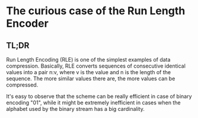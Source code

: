 # The curious case of the Run Length Encoder

## TL;DR

Run Length Encoding (RLE) is one of the simplest examples of data compression. Basically, RLE converts sequences of consecutive 
identical values into a pair n:v, where v is the value and n is the length of the sequence. The more similar values there 
are, the more values can be compressed.

It's easy to observe that the scheme can be really efficient in case of binary encoding "01", while it might be extremely
inefficient in cases when the alphabet used by the binary stream has a big cardinality.


